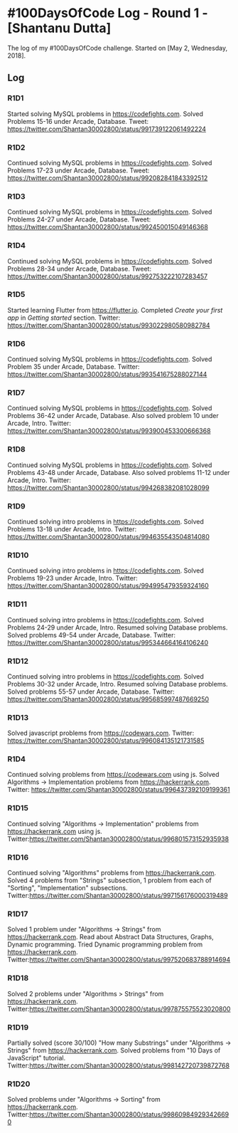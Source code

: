 # #100DaysOfCode Log - Round 1 - [Shantanu Dutta]

The log of my #100DaysOfCode challenge. Started on [May 2, Wednesday, 2018].

## Log

### R1D1 
Started solving MySQL problems in https://codefights.com.  Solved Problems 15-16 under Arcade, Database.
Tweet: https://twitter.com/Shantan30002800/status/991739122061492224

### R1D2 
Continued solving MySQL problems in https://codefights.com.  Solved Problems 17-23 under Arcade, Database.
Tweet: https://twitter.com/Shantan30002800/status/992082841843392512

### R1D3 
Continued solving MySQL problems in https://codefights.com.  Solved Problems 24-27 under Arcade, Database.
Tweet: https://twitter.com/Shantan30002800/status/992450015049146368

### R1D4 
Continued solving MySQL problems in https://codefights.com.  Solved Problems 28-34 under Arcade, Database.
Tweet: https://twitter.com/Shantan30002800/status/992753222107283457


### R1D5 
Started learning Flutter from https://flutter.io.  Completed *Create your first app* in *Getting started* section.
Twitter: https://twitter.com/Shantan30002800/status/993022980580982784

### R1D6 
Continued solving MySQL problems in https://codefights.com.  Solved Problem 35 under Arcade, Database.
Twitter: https://twitter.com/Shantan30002800/status/993541675288027144

### R1D7 
Continued solving MySQL problems in https://codefights.com.  Solved Problems 36-42 under Arcade, Database.  Also
solved problem 10 under Arcade, Intro.
Twitter: https://twitter.com/Shantan30002800/status/993900453300666368

### R1D8 
Continued solving MySQL problems in https://codefights.com.  Solved Problems 43-48 under Arcade, Database.  Also
solved problems 11-12 under Arcade, Intro.
Twitter: https://twitter.com/Shantan30002800/status/994268382081028099

### R1D9 
Continued solving intro problems in https://codefights.com.  Solved Problems 13-18 under Arcade, Intro.
Twitter: https://twitter.com/Shantan30002800/status/994635543504814080

### R1D10 
Continued solving intro problems in https://codefights.com.  Solved Problems 19-23 under Arcade, Intro.
Twitter: https://twitter.com/Shantan30002800/status/994995479359324160

### R1D11 
Continued solving intro problems in https://codefights.com.  Solved Problems 24-29 under Arcade, Intro.
Resumed solving Database problems.  Solved problems 49-54 under Arcade, Database.
Twitter: https://twitter.com/Shantan30002800/status/995344664164106240

### R1D12 
Continued solving intro problems in https://codefights.com.  Solved Problems 30-32 under Arcade, Intro.
Resumed solving Database problems.  Solved problems 55-57 under Arcade, Database.
Twitter: https://twitter.com/Shantan30002800/status/995685997487669250

### R1D13
Solved javascript problems from https://codewars.com.
Twitter: https://twitter.com/Shantan30002800/status/996084135121731585

### R1D4
Continued solving problems from https://codewars.com using js.  Solved Algorithms -> Implementation problems
from https://hackerrank.com.
Twitter: https://twitter.com/Shantan30002800/status/996437392109199361

### R1D15
Continued solving "Algorithms -> Implementation" problems from https://hackerrank.com using js.
Twitter:https://twitter.com/Shantan30002800/status/996801573152935938

### R1D16
Continued solving "Algorithms" problems from https://hackerrank.com.  Solved 4 problems from
"Strings" subsection, 1 problem from each of "Sorting", "Implementation" subsections.
Twitter:https://twitter.com/Shantan30002800/status/997156176000319489

### R1D17
Solved 1 problem under "Algorithms -> Strings" from https://hackerrank.com.  Read about Abstract Data Structures,
Graphs, Dynamic programming.  Tried Dynamic programming problem from https://hackerrank.com. 
Twitter:https://twitter.com/Shantan30002800/status/997520683788914694

### R1D18
Solved 2 problems under "Algorithms > Strings" from https://hackerrank.com.
Twitter:https://twitter.com/Shantan30002800/status/997875575523020800

### R1D19
Partially solved (score 30/100) "How many Substrings" under "Algorithms -> Strings" from https://hackerrank.com.  Solved
problems from "10 Days of JavaScript" tutorial.
Twitter:https://twitter.com/Shantan30002800/status/998142720739872768

### R1D20
Solved problems under "Algorithms -> Sorting" from https://hackerrank.com.
Twitter:https://twitter.com/Shantan30002800/status/998609849293426690

